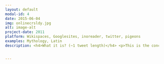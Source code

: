 ```yaml
---
layout: default
modal-id: 4
date: 2015-06-04
img: onlinecrsldy.jpg
alt: image-alt
project-date: 2011
platform: Wikispaces, Googlesites, inoreader, twitter, pigeons
examples: Mythology, Latin
description: <h4>What it is? (~1 tweet length)</h4> <p>This is the concise explanation that succintly says it all or at least hints at it in a teasingly way<. Plus Laura rocks, she does amazing stuff all on her own!</p> <h4>How this Creates a Connected Learning Space (~2 tweets length)</h4> <p>A general explanation of what fucntionalities,  feature it offers to enable the idea of a connected course,</p> <h4>How This Demonstrates Equity By Design?</h4> <p>A sentence or two about how the platform addresses equity in its design.</p> <h4>The Origin Story</h4> <p>A few paragraphs, even with <a href="#" target="_blank">links</a> that give a bit of a "where the heck did this come from" story.</p> <p>Yes, multiple paragraphs are more than cool.</p> <h4>Front Stage Demo (what it looks like to the public)</h4> <p><img src="http://placehold.it/480x360&text=embed+code+for+your+video"></p> <h4>Back Stage Demo (what it looks like to manage)</h4> <p><img src="http://placehold.it/480x360&text=embed+code+for+your+video"></p> <h4>Technologies and Costs</h4> <ul> <li><a href="#" target="_blank">Name it</a> (cost) plus extra descriptions </li> <li><a href="#" target="_blank">Name Another</a> (cost) plus extra descriptions </li> </ul> <h4>Skill Levels Required</h4> <p>A general description to give someone an idea what it might take</p> <h4>Examples</h4> <ul> <li>Name (Date(s) - institution or organization)  <a href="#" target="_blank">link</a></li> <li>Name (Date(s) - institution or organization)  <a href="#" target="_blank">link</a></li> <li>Name (Date(s) - institution or organization)  <a href="#" target="_blank">link</a></li> <li>Name (Date(s) - institution or organization)  <a href="#" target="_blank">link</a></li> </ul> <h4>Guides, Resources, Tutorials</h4> <ul> <li><a href="#" target="_blank">A descriptive link title</a>  (Source)</li> <li><a href="#" target="_blank">A descriptive link title</a>  (Source)</li> <li><a href="#" target="_blank">A descriptive link title</a>  (Source)</li> <li><a href="#" target="_blank">A descriptive link title</a>  (Source) perhaps with some extra details?</li> </ul> <h4>Challenges</h4> <ul> <li>This is hard.</li> <li>It's so new.</li> <li>I hate beets.</li> </ul>


---
```

